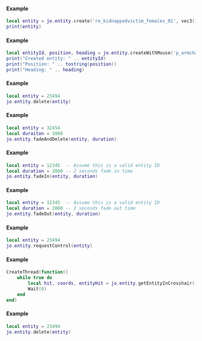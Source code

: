 <!-- #region client|jo.entity.create -->
#### Example
```lua
local entity = jo.entity.create('re_kidnappedvictim_females_01', vec3(1294.0, -512.3, 30.0), 90.0, true)
print(entity)

```
<!-- #endregion client|jo.entity.create -->


<!-- #region client|jo.entity.createWithMouse -->
#### Example
```lua
local entityId, position, heading = jo.entity.createWithMouse('p_armchair01x', true, false)
print("Created entity: " .. entityId)
print("Position: " .. tostring(position))
print("Heading: " .. heading)

```
<!-- #endregion client|jo.entity.createWithMouse -->


<!-- #region client|jo.entity.delete -->
#### Example
```lua
local entity = 23494
jo.entity.delete(entity)

```
<!-- #endregion client|jo.entity.delete -->


<!-- #region client|jo.entity.fadeAndDelete -->
#### Example
```lua
local entity = 32454
local duraiton = 1000
jo.entity.fadeAndDelete(entity, duration)

```
<!-- #endregion client|jo.entity.fadeAndDelete -->


<!-- #region client|jo.entity.fadeIn -->
#### Example
```lua
local entity = 12345  -- Assume this is a valid entity ID
local duration = 2000 -- 2 seconds fade in time
jo.entity.fadeIn(entity, duration)

```
<!-- #endregion client|jo.entity.fadeIn -->


<!-- #region client|jo.entity.fadeOut -->
#### Example
```lua
local entity = 12345  -- Assume this is a valid entity ID
local duration = 2000 -- 2 seconds fade out time
jo.entity.fadeOut(entity, duration)

```
<!-- #endregion client|jo.entity.fadeOut -->


<!-- #region client|jo.entity.requestControl -->
#### Example
```lua
local entity = 23494
jo.entity.requestControl(entity)

```
<!-- #endregion client|jo.entity.requestControl -->


<!-- #region client|jo.entity.getEntityInCrosshair -->
#### Example
```lua
CreateThread(function()
    while true do
        local hit, coords, entityHit = jo.entity.getEntityInCrosshair()
        Wait(0)
    end
end)
```
<!-- #endregion client|jo.entity.getEntityInCrosshair -->


<!-- #region server|jo.entity.delete -->
#### Example
```lua
local entity = 23494
jo.entity.delete(entity)

```
<!-- #endregion server|jo.entity.delete -->